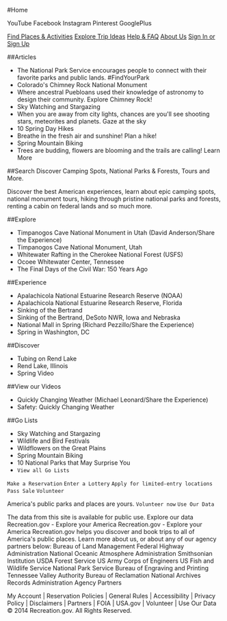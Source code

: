 #Home

YouTube
Facebook
Instagram
Pinterest
GooglePlus

[Find Places & Activities](http://www.recreation.gov/unifSearch.do)
[Explore Trip Ideas](http://www.recreation.gov/marketing.do?goto=acm/Explore_Trip_Ideas.htm&tti=Explore) 
[Help & FAQ](http://support.recreation.gov/) 
[About Us](http://www.recreation.gov/marketing.do?goto=/acm/aboutUs.htm&tti=About)
[Sign In or Sign Up](https://www.recreation.gov/memberSignInSignUp.do)

##Articles
- The National Park Service encourages people to connect with their favorite parks and public lands. #FindYourPark
- Colorado's Chimney Rock National Monument
- Where ancestral Puebloans used their knowledge of astronomy to design their community. Explore Chimney Rock!
- Sky Watching and Stargazing
- When you are away from city lights, chances are you'll see shooting stars, meteorites and planets. Gaze at the sky
- 10 Spring Day Hikes
- Breathe in the fresh air and sunshine! Plan a hike!
- Spring Mountain Biking
- Trees are budding, flowers are blooming and the trails are calling! Learn More

##Search
Discover Camping Spots, National Parks & Forests, Tours and More.

Discover the best American experiences, learn about epic camping spots, national monument tours, hiking through pristine national parks and forests, renting a cabin on federal lands and so much more.

##Explore
- Timpanogos Cave National Monument in Utah (David Anderson/Share the Experience)
- Timpanogos Cave National Monument, Utah
- Whitewater Rafting in the Cherokee National Forest (USFS)
- Ocoee Whitewater Center, Tennessee
- The Final Days of the Civil War: 150 Years Ago

##Experience
- Apalachicola National Estuarine Research Reserve (NOAA)
- Apalachicola National Estuarine Research Reserve, Florida
- Sinking of the Bertrand
- Sinking of the Bertrand, DeSoto NWR, Iowa and Nebraska
- National Mall in Spring (Richard Pezzillo/Share the Experience)
- Spring in Washington, DC

##Discover
- Tubing on Rend Lake
- Rend Lake, Illinois
- Spring Video

##View our Videos
- Quickly Changing Weather (Michael Leonard/Share the Experience)
- Safety: Quickly Changing Weather

##Go Lists
- Sky Watching and Stargazing
- Wildlife and Bird Festivals
- Wildflowers on the Great Plains
- Spring Mountain Biking
- 10 National Parks that May Surprise You
- `View all Go Lists`

`Make a Reservation`
`Enter a Lottery`
`Apply for limited-entry locations`
`Pass Sale`
`Volunteer`

America's public parks and places are yours.
`Volunteer now`
`Use Our Data`

The data from this site is available for public use.
Explore our data
 Recreation.gov - Explore your America  Recreation.gov - Explore your America
Recreation.gov helps you discover and book trips to all of America's public places.
Learn more about us, or about any of our agency partners below:
Bureau of Land Management  Federal Highway Administration  National Oceanic Atmosphere Administration  Smithsonian Institution  USDA Forest Service  US Army Corps of Engineers  US Fish and Wildlife Service  National Park Service  Bureau of Engraving and Printing	 Tennessee Valley Authority  Bureau of Reclamation  National Archives Records Administration
Agency Partners

My Account  |  Reservation Policies  |  General Rules  |  Accessibility  |  Privacy Policy  |  Disclaimers  |  Partners  |  FOIA  |  USA.gov  |  Volunteer  |  Use Our Data
© 2014 Recreation.gov. All Rights Reserved.
